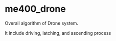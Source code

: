# me400_drone

Overall algorithm of Drone system.

It include driving, latching, and ascending process
